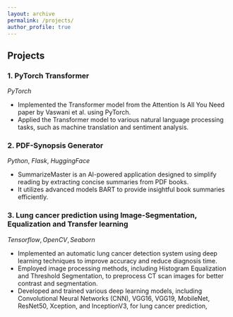 ```yaml
---
layout: archive
permalink: /projects/
author_profile: true
---
```


<h2> Projects </h2>

### 1.  PyTorch Transformer 
*PyTorch*
- Implemented the Transformer model from the Attention Is All You Need paper by Vaswani et al. using PyTorch.
- Applied the Transformer model to various natural language processing tasks, such as machine translation and sentiment analysis.

### 2. PDF-Synopsis Generator
$Python$, $Flask$, $HuggingFace$
- SummarizeMaster is an AI-powered application designed to simplify reading by extracting concise summaries from PDF books.
- It utilizes advanced models BART to provide insightful book summaries efficiently.

### 3. Lung cancer prediction using Image-Segmentation, Equalization and Transfer learning
$Tensorflow, OpenCV, Seaborn$
- Implemented an automatic lung cancer detection system using deep learning techniques to improve accuracy and reduce diagnosis time.
- Employed image processing methods, including Histogram Equalization and Threshold Segmentation, to preprocess CT scan images for better
contrast and segmentation.
- Developed and trained various deep learning models, including Convolutional Neural Networks (CNN), VGG16, VGG19, MobileNet,
ResNet50, Xception, and InceptionV3, for lung cancer prediction,
